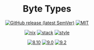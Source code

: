 <div align="center">

# Byte Types

[![GitHub release (latest SemVer)](https://img.shields.io/github/v/release/tbidne/byte-types?include_prereleases&sort=semver)](https://github.com/tbidne/byte-types/releases/)
[![MIT](https://img.shields.io/github/license/tbidne/byte-types?color=blue)](https://opensource.org/licenses/MIT)

[![nix](https://img.shields.io/github/workflow/status/tbidne/byte-types/nix/main?label=%209.2&logo=nixos&logoColor=85c5e7&labelColor=2f353c)](https://github.com/tbidne/byte-types/actions/workflows/nix_ci.yaml)
[![stack](https://img.shields.io/github/workflow/status/tbidne/byte-types/stack/main?label=stack%2019&logoColor=white&labelColor=2f353c)](https://github.com/tbidne/byte-types/actions/workflows/stack_ci.yaml)
[![style](https://img.shields.io/github/workflow/status/tbidne/byte-types/style/main?label=style&logoColor=white&labelColor=2f353c)](https://github.com/tbidne/byte-types/actions/workflows/style_ci.yaml)

[![8.10](https://img.shields.io/github/workflow/status/tbidne/byte-types/8.10/main?label=8.10&logo=haskell&logoColor=904d8c&labelColor=2f353c)](https://github.com/tbidne/byte-types/actions/workflows/ghc_8-10.yaml)
[![9.0](https://img.shields.io/github/workflow/status/tbidne/byte-types/9.0/main?label=9.0&logo=haskell&logoColor=904d8c&labelColor=2f353c)](https://github.com/tbidne/byte-types/actions/workflows/ghc_9-0.yaml)
[![9.2](https://img.shields.io/github/workflow/status/tbidne/byte-types/9.2/main?label=9.2&logo=haskell&logoColor=904d8c&labelColor=2f353c)](https://github.com/tbidne/byte-types/actions/workflows/ghc_9-2.yaml)

</div>
